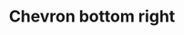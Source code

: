 ---
title: Chevron bottom right
categories:
tags:
icon: chevron-bottom-right
svg: '<svg xmlns="http://www.w3.org/2000/svg" width="24" height="24" fill="none" viewBox="0 0 24 24" stroke-width="1.5" stroke-linecap="round" stroke-linejoin="round" stroke="currentColor"><path d="M16.121 7.636v8.485H7.636"/></svg>'
---